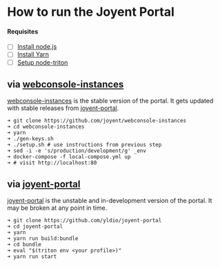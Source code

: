 # How to run the Joyent Portal

#### Requisites

* [ ] [Install node.js](https://nodejs.org/en/download/current/)
* [ ] [Install Yarn](https://yarnpkg.com/en/docs/install)
* [ ] [Setup node-triton](https://github.com/joyent/node-triton#setup)

## via [webconsole-instances](https://github.com/joyent/webconsole-instances)

[webconsole-instances](https://github.com/joyent/webconsole-instances) is the stable version of the portal. It gets updated with stable releases from [joyent-portal](http://github.com/yldio/joyent-portal).

```
➜ git clone https://github.com/joyent/webconsole-instances
➜ cd webconsole-instances
➜ yarn
➜ ./gen-keys.sh
➜ ./setup.sh # use instructions from previous step
➜ sed -i -e 's/production/development/g' _env
➜ docker-compose -f local-compose.yml up
➜ # visit http://localhost:80
```

## via [joyent-portal](http://github.com/yldio/joyent-portal)

[joyent-portal](http://github.com/yldio/joyent-portal) is the unstable and in-development version of the portal. It may be broken at any point in time.

```
➜ git clone https://github.com/yldio/joyent-portal
➜ cd joyent-portal
➜ yarn
➜ yarn run build:bundle
➜ cd bundle
➜ eval "$(triton env <your profile>)"
➜ yarn run start
```
